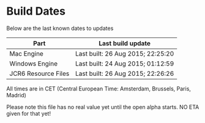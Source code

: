 # Build Dates

Below are the last known dates to updates

Part | Last build update
-----|-----
Mac Engine | Last built: 26 Aug 2015; 22:25:20
Windows Engine | Last built: 24 Aug 2015; 01:12:59
JCR6 Resource Files | Last built: 26 Aug 2015; 22:26:26
All times are in CET (Central European Time: Amsterdam, Brussels, Paris, Madrid)


Please note this file has no real value yet until the open alpha starts. NO ETA given for that yet!
